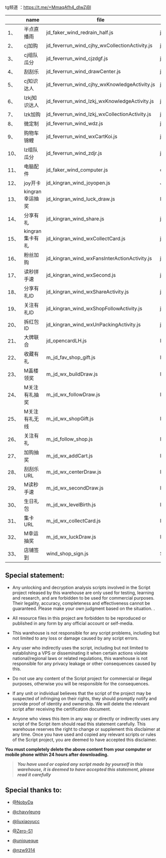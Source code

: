 tg频道 ：https://t.me/+MmaqAfh4_dIwZjBl

|     | name        | file                                          | queue_name                               |
|-----|-------------|-----------------------------------------------|------------------------------------------|
| 1、  | 半点直播雨       | jd_faker_wind_redrain_half.js                 | jd_redrain_half_url                      |
| 2、  | cj加购        | jd_feverrun_wind_cjhy_wxCollectionActivity.js | jd_cjhy_wxCollectionActivityId           |
| 3、  | cj组队瓜分      | jd_feverrun_wind_cjzdgf.js                    | jd_cjhy_activityId                       |
| 4、  | 刮刮乐         | jd_feverrun_wind_drawCenter.js                | jd_drawCenter_activityId                 |
| 5、  | cj知识达人      | jd_feverrun_wind_cjhy_wxKnowledgeActivity.js  | jd_cjhy_wxKnowledgeActivity_activityId   |
| 6、  | lzkj知识达人    | jd_feverrun_wind_lzkj_wxKnowledgeActivity.js  | jjd_lzkj_wxKnowledgeActivity_activityId  |
| 7、  | lzk加购       | jd_feverrun_wind_lzkj_wxCollectionActivity.js | jd_lzkj_wxCollectionActivityId           |
| 8、  | 微定制         | jd_feverrun_wind_wdz.js                       | jd_wdz_activityId                        |
| 9、  | 购物车锦鲤       | jd_feverrun_wind_wxCartKoi.js                 | jd_wxCartKoi_activityId                  |
| 10、 | lz组队瓜分      | jd_feverrun_wind_zdjr.js                      | jd_zdjr_activityId                       |
| 11、 | 电脑配件        | jd_faker_wind_computer.js                     | comm_activityIDList                      |
| 12、 | joy开卡       | jd_kingran_wind_joyopen.js                    | JD_JOYOPEN                               |
| 13、 | kingran幸运抽奖 | jd_kingran_wind_luck_draw.js                  | LUCK_DRAW_URL                            |
| 14、 | 分享有礼        | jd_kingran_wind_share.js                      | jd_fxyl_activityId                       |
| 15、 | kingran集卡有礼 | jd_kingran_wind_wxCollectCard.js              | jd_wxCollectCard_activityId              |
| 16、 | 粉丝加购        | jd_kingran_wind_wxFansInterActionActivity.js  | jd_wxFansInterActionActivity_activityId  |
| 17、 | 读秒拼手速       | jd_kingran_wind_wxSecond.js                   | jd_wxSecond_activityId                   |
| 18、 | 分享有礼ID      | jd_kingran_wind_wxShareActivity.js            | jd_wxShareActivity_activityId            |
| 19、 | 关注有礼ID      | jd_kingran_wind_wxShopFollowActivity.js       | jd_wxShopFollowActivity_activityId       |
| 20、 | 拆红包ID       | jd_kingran_wind_wxUnPackingActivity.js        | jd_wxUnPackingActivity_activityId        |
| 21、 | 大牌联合        | jd_opencardLH.js                              | DPLHTY                                   |
| 22、 | 收藏有礼        | m_jd_fav_shop_gift.js                         | M_FAV_SHOP_ARGV                          |
| 23、 | M盖楼领奖       | m_jd_wx_buildDraw.js                          | M_WX_BUILD_DRAW_URL                      |
| 24、 | M关注有礼抽奖     | m_jd_wx_followDraw.js                         | M_WX_FOLLOW_DRAW_URL                     |
| 25、 | M关注有礼无线     | m_jd_wx_shopGift.js                           | M_WX_SHOP_GIFT_URL                       |
| 26、 | 关注有礼        | m_jd_follow_shop.js                           | M_FOLLOW_SHOP_ARGV                       |
| 27、 | 加购抽奖        | m_jd_wx_addCart.js                            | M_WX_ADD_CART_URL                        |
| 28、 | 刮刮乐URL      | m_jd_wx_centerDraw.js                         | M_WX_CENTER_DRAW_URL                     |
| 29、 | M读秒手速       | m_jd_wx_secondDraw.js                         | M_WX_SECOND_DRAW_URL                     |
| 30、 | 生日礼包        | m_jd_wx_levelBirth.js                         | M_WX_LEVEL_BIRTH_URL                     |
| 31、 | 集卡URL       | m_jd_wx_collectCard.js                        | M_WX_COLLECT_CARD_URL                    |
| 32、 | M幸运抽奖       | m_jd_wx_luckDraw.js                           | M_WX_LUCK_DRAW_URL                       |
| 33、 | 店铺签到        | wind_shop_sign.js                             | SHOP_TOKENS                              |


## Special statement:

* Any unlocking and decryption analysis scripts involved in the Script project released by this warehouse are only used for testing, learning and research, and are forbidden to be used for commercial purposes. Their legality, accuracy, completeness and effectiveness cannot be guaranteed. Please make your own judgment based on the situation. .

* All resource files in this project are forbidden to be reproduced or published in any form by any official account or self-media.

* This warehouse is not responsible for any script problems, including but not limited to any loss or damage caused by any script errors.

* Any user who indirectly uses the script, including but not limited to establishing a VPS or disseminating it when certain actions violate national/regional laws or related regulations, this warehouse is not responsible for any privacy leakage or other consequences caused by this.

* Do not use any content of the Script project for commercial or illegal purposes, otherwise you will be responsible for the consequences.

* If any unit or individual believes that the script of the project may be suspected of infringing on their rights, they should promptly notify and provide proof of identity and ownership. We will delete the relevant script after receiving the certification document.

* Anyone who views this item in any way or directly or indirectly uses any script of the Script item should read this statement carefully. This warehouse reserves the right to change or supplement this disclaimer at any time. Once you have used and copied any relevant scripts or rules of the Script project, you are deemed to have accepted this disclaimer.

 **You must completely delete the above content from your computer or mobile phone within 24 hours after downloading.**  </br>
> ***You have used or copied any script made by yourself in this warehouse, it is deemed to have accepted this statement, please read it carefully*** 


## Special thanks to:


* [@NobyDa](https://github.com/NobyDa)

* [@chavyleung](https://github.com/chavyleung)

* [@liuxiaoyucc](https://github.com/liuxiaoyucc)

* [@Zero-S1](https://github.com/Zero-S1)

* [@uniqueque](https://github.com/uniqueque)

* [@nzw9314](https://github.com/nzw9314)
